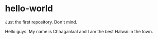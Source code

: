 # hello-world
Just the first repository. Don't mind. 

Hello guys. My name is Chhaganlaal and I am the best Halwai in the town.

